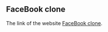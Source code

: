 ## FaceBook clone

The link of the website [FaceBook clone](https://facebook-clone-996c3.web.app/).

